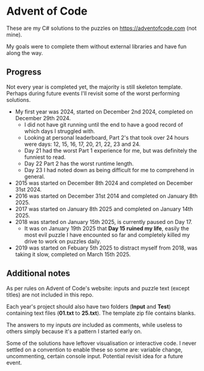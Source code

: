 # Advent of Code
These are my C# solutions to the puzzles on https://adventofcode.com (not mine).

My goals were to complete them without external libraries and have fun along the way.

## Progress
Not every year is completed yet, the majority is still skeleton template.
Perhaps during future events I'll revisit some of the worst performing solutions.

- My first year was 2024, started on December 2nd 2024, completed on December 29th 2024.
  - I did not have git running until the end to have a good record of which days I struggled with.
  - Looking at personal leaderboard, Part 2's that took over 24 hours were days: 12, 15, 16, 17, 20, 21, 22, 23 and 24.
  - Day 21 had the worst Part 1 experience for me, but was definitely the funniest to read.
  - Day 22 Part 2 has the worst runtime length.
  - Day 23 I had noted down as being difficult for me to comprehend in general.
- 2015 was started on December 8th 2024 and completed on December 31st 2024.
- 2016 was started on December 31st 2014 and completed on January 8th 2025.
- 2017 was started on January 8th 2025 and completed on January 14th 2025.
- 2018 was started on January 15th 2025, is currently paused on Day 17.
  - It was on January 19th 2025 that **Day 15 ruined my life**, easily the most evil puzzle I have encounted so far and completely killed my drive to work on puzzles daily.
- 2019 was started on Febuary 5th 2025 to distract myself from 2018, was taking it slow, completed on March 15th 2025.

## Additional notes
As per rules on Advent of Code's website: inputs and puzzle text (except titles) are not included in this repo.

Each year's project should also have two folders (**Input** and **Test**) containing text files (**01.txt** to **25.txt**). The template zip file contains blanks.

The answers to my inputs *are* included as comments, while useless to others simply because it's a pattern I started early on.

Some of the solutions have leftover visualisation or interactive code. I never settled on a convention to enable these so some are: variable change, uncommenting, certain console input. Potential revisit idea for a future event.